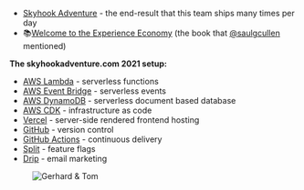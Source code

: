 - [Skyhook Adventure](https://www.skyhookadventure.com/) - the end-result that this team ships many times per day
- 📚[Welcome to the Experience Economy](https://hbr.org/1998/07/welcome-to-the-experience-economy) (the book that [@saulgcullen](https://changelog.com/person/saulgcullen) mentioned)

**The skyhookadventure.com 2021 setup:**

- [AWS Lambda](https://aws.amazon.com/lambda/) - serverless functions
- [AWS Event Bridge](https://aws.amazon.com/eventbridge/) - serverless events
- [AWS DynamoDB](https://aws.amazon.com/dynamodb/) - serverless document based database
- [AWS CDK](https://aws.amazon.com/cdk/) - infrastructure as code
- [Vercel](https://vercel.com/) - server-side rendered frontend hosting
- [GitHub](https://github.com) - version control
- [GitHub Actions](https://github.com/features/actions) - continuous delivery
- [Split](https://www.split.io/) - feature flags
- [Drip](https://www.drip.com/) - email marketing

<figure class="richtext-figure richtext-figure--full">
  <img src="https://changelog-assets.s3.amazonaws.com/shipit/shipit-13--alan-saul-wycliffe.jpg" alt="Gerhard & Tom">
</figure>